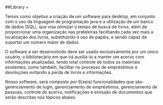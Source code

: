 ##Library +

Temos como objetivo a criação de um software para desktop, em conjunto com o uso da linguagem de programação java e a utilização de um banco de dados (SQL), que visa otimizar o tempo de busca de livros, além de proporcionar uma organização nas prateleiras facilitando cada vez mais a localização dos livros, substituindo o uso de papéis, e sendo capaz de suportar um número maior de dados.

O software a ser desenvolvido deve ser usado exclusivamente por um único usuário, o bibliotecário em que irá auxiliá-lo a manter um acervo com informações atualizadas, tendo total controle de todos os materiais existentes, como também, facilitar no processo de empréstimos e devoluções evitando a perda de livros e informações.

Nosso software, será composto por 6(seis) funcionalidades que são: gerenciamento de login, gerenciamento de empréstimos, gerenciamento de pessoas, controle do acervo, notificações e emissão de documentos que serão descritas nos tópicos abaixo.
